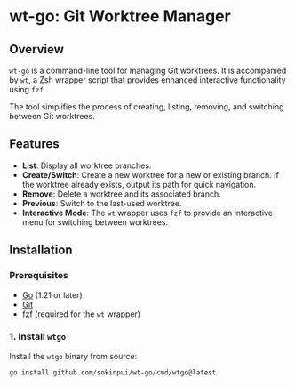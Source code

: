 # wt-go: Git Worktree Manager

## Overview

`wt-go` is a command-line tool for managing Git worktrees. It is accompanied by `wt`, a Zsh wrapper script that provides enhanced interactive functionality using `fzf`.

The tool simplifies the process of creating, listing, removing, and switching between Git worktrees.

## Features

- **List**: Display all worktree branches.
- **Create/Switch**: Create a new worktree for a new or existing branch. If the worktree already exists, output its path for quick navigation.
- **Remove**: Delete a worktree and its associated branch.
- **Previous**: Switch to the last-used worktree.
- **Interactive Mode**: The `wt` wrapper uses `fzf` to provide an interactive menu for switching between worktrees.

## Installation

### Prerequisites

- [Go](https://golang.org/doc/install) (1.21 or later)
- [Git](https://git-scm.com/)
- [fzf](https://github.com/junegunn/fzf) (required for the `wt` wrapper)

### 1. Install `wtgo`

Install the `wtgo` binary from source:

```sh
go install github.com/sokinpui/wt-go/cmd/wtgo@latest
